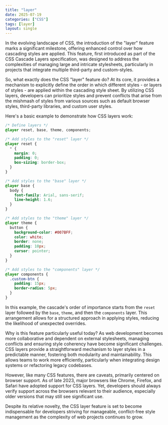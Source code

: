 ```yaml
---
title: "layer"
date: 2025-07-19
categories: ["CSS"]
tags: [layer]
layout: single
---
```


In the evolving landscape of CSS, the introduction of the "layer" feature marks a significant milestone, offering enhanced control over how cascading styles are applied. This feature, first introduced as part of the CSS Cascade Layers specification, was designed to address the complexities of managing large and intricate stylesheets, particularly in projects that integrate multiple third-party and custom-styles.

So, what exactly does the CSS "layer" feature do? At its core, it provides a mechanism to explicitly define the order in which different styles - or layers of styles - are applied within the cascading style sheet. By utilizing CSS layers, developers can prioritize styles and prevent conflicts that arise from the mishmash of styles from various sources such as default browser styles, third-party libraries, and custom user styles.

Here's a basic example to demonstrate how CSS layers work:

```css
/* Define layers */
@layer reset, base, theme, components;

/* Add styles to the "reset" layer */
@layer reset {
  * {
    margin: 0;
    padding: 0;
    box-sizing: border-box;
  }
}

/* Add styles to the "base" layer */
@layer base {
  body {
    font-family: Arial, sans-serif;
    line-height: 1.6;
  }
}

/* Add styles to the "theme" layer */
@layer theme {
  button {
    background-color: #007BFF;
    color: white;
    border: none;
    padding: 10px;
    cursor: pointer;
  }
}

/* Add styles to the "components" layer */
@layer components {
  .custom-btn {
    padding: 15px;
    border-radius: 5px;
  }
}
```

In this example, the cascade's order of importance starts from the `reset` layer followed by the `base`, `theme`, and then the `components` layer. This arrangement allows for a structured approach in applying styles, reducing the likelihood of unexpected overrides.

Why is this feature particularly useful today? As web development becomes more collaborative and dependent on external stylesheets, managing conflicts and ensuring style coherency have become significant challenges. CSS layers provide a straightforward mechanism to layer styles in a predictable manner, fostering both modularity and maintainability. This allows teams to work more efficiently, particularly when integrating design systems or refactoring legacy codebases.

However, like many CSS features, there are caveats, primarily centered on browser support. As of late 2023, major browsers like Chrome, Firefox, and Safari have adopted support for CSS layers. Yet, developers should always verify support across the browsers relevant to their audience, especially older versions that may still see significant use.

Despite its relative novelty, the CSS layer feature is set to become indispensable for developers striving for manageable, conflict-free style management as the complexity of web projects continues to grow.
